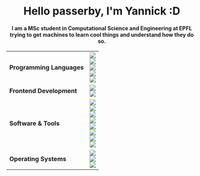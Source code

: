 <div align="center">
<h1 align="center">Hello passerby, I'm Yannick :D</h1>
<h4 align="center">I am a MSc student in Computational Science and Engineering at EPFL trying to get machines to learn cool things and understand how they do so. </h4>

<div align="center">

<table>
  <tr>
    <td><b>Programming Languages</b></td>
    <td>
      <img src="https://img.shields.io/badge/Python-3776AB?style=flat-square&logo=Python&logoColor=white">
      <br>
      <img src="https://img.shields.io/badge/C%2B%2B-00599C?style=flat-square&logo=c%2B%2B&logoColor=white">
      <br>
      <img src="https://img.shields.io/badge/C-A8B9CC?style=flat-square&logo=C&logoColor=white">
      <br>
      <img src="https://img.shields.io/badge/JavaScript-F7DF1E?style=flat-square&logo=JavaScript&logoColor=white">
      <br>
      <img src="https://img.shields.io/badge/Shell-FFD500?style=flat-square&logo=Shell&logoColor=white">
    </td>
  </tr>
  <tr>
    <td><b>Frontend Development</b></td>
    <td>
      <img src="https://img.shields.io/badge/HTML-E34F26?style=flat-square&logo=HTML5&logoColor=white">
      <br>
      <img src="https://img.shields.io/badge/CSS-1572B6?style=flat-square&logo=CSS3&logoColor=white">
    </td>
  </tr>
  <tr>
    <td><b>Software & Tools</b></td>
    <td>
      <img src="https://img.shields.io/badge/Git-F05032?style=flat-square&logo=Git&logoColor=white">
      <br>
      <img src="https://img.shields.io/badge/GitHub-181717?style=flat-square&logo=GitHub&logoColor=white">
      <br>
      <img src="https://img.shields.io/badge/Markdown-000000?style=flat-square&logo=Markdown&logoColor=white">
      <br>
      <img src="https://img.shields.io/badge/Apache%20Spark-FDEE21?style=flat-square&logo=apachespark&logoColor=black">
      <br>
      <img src="https://img.shields.io/badge/Apache%20Hadoop-66CCFF?style=flat-square&logo=apachehadoop&logoColor=black">
      <br>
      <img src="https://img.shields.io/badge/LaTeX-008080?style=flat-square&logo=LaTeX&logoColor=white">
      <br>
      <img src="https://img.shields.io/badge/JSON-000000?style=flat-square&logo=JSON&logoColor=white">
      <br>
      <img src="https://img.shields.io/badge/docker-%230db7ed.svg?style=flat-square&logo=docker&logoColor=white">
    </td>
  </tr>
  <tr>
    <td><b>Operating Systems</b></td>
    <td>
      <img src="https://img.shields.io/badge/Windows-0078D6?style=flat-square&logo=Windows&logoColor=white">
      <br>
      <img src="https://img.shields.io/badge/Linux-FCC624?style=flat-square&logo=linux&logoColor=black">
      <br>
      <img src="https://img.shields.io/badge/Ubuntu-E95420?style=flat-square&logo=Ubuntu&logoColor=white">
    </td>
  </tr>
</table>

</div>


